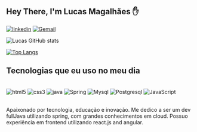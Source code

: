 
## Hey There, I'm Lucas Magalhães ✋

[![linkedin](https://img.shields.io/badge/LinkedIn-0077B5?style=for-the-badge&logo=linkedin&logoColor=white)](https://www.linkedin.com/in/lmagalhaees/)
[![Gemail](https://img.shields.io/badge/Gmail-D14836?style=for-the-badge&logo=gmail&logoColor=white)](https://gmail.com/lucasdecassia09@gmail.com)


![Lucas GitHub stats](https://github-readme-stats.vercel.app/api?username=Imalhaas&show_icons=true&theme=dracula)

[![Top Langs](https://github-readme-stats.vercel.app/api/top-langs/?username=imalhaas)](https://github.com/anuraghazra/github-readme-stats)
<br/>

## Tecnologias que eu uso no meu dia 

<div style="display: inline_block"> <br/>
<img align="center" alt="html5" src="https://img.shields.io/badge/HTML5-E34F26?style=for-the-badge&logo=html5&logoColor=white" />
<img align="center" alt="css3" src="https://img.shields.io/badge/CSS3-1572B6?style=for-the-badge&logo=css3&logoColor=white" />
<img align="center" alt="java" src="https://img.shields.io/badge/Java-ED8B00?style=for-the-badge&logo=openjdk&logoColor=white"/>
<img align="center" alt="Spring" src="https://img.shields.io/badge/Spring-6DB33F?style=for-the-badge&logo=spring&logoColor=white"/>
<img align="center" alt="Mysql" src="https://img.shields.io/badge/MySQL-00000F?style=for-the-badge&logo=mysql&logoColor=white"/>
<img align="center" alt="Postgresql" src="https://img.shields.io/badge/PostgreSQL-316192?style=for-the-badge&logo=postgresql&logoColor=white" />
<img align="center" alt="JavaScript" src="https://img.shields.io/badge/JavaScript-F7DF1E?style=for-the-badge&logo=javascript&logoColor=black" />
</div><br/>



Apaixonado por tecnologia, educação e inovação. 
Me dedico a ser um dev fullJava utilizando spring, com grandes conhecimentos em cloud. 
Possuo experiência em frontend utilizando react.js and angular. 
